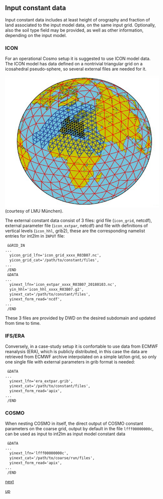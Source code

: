 ## Input constant data ##

Input constant data includes at least height of orography and fraction
of land associated to the input model data, on the same input
grid. Optionally, also the soil type field may be provided, as well as
other information, depending on the input model.

### ICON ###

For an operational Cosmo setup it is suggested to use ICON model
data. The ICON model has data defined on a nontrivial triangular grid
on a icosahedral pseudo-sphere, so several external files are needed
for it.

![ICON grid](icon_1_.png) (courtesy of LMU München).

The external constant data consist of 3 files: grid file (`icon_grid`,
netcdf), external parameter file (`icon_extpar`, netcdf) and file with
definitions of vertical levels (`icon_hhl`, grib2), these are the
corresponding namelist entries for int2lm in `INPUT` file:

```
 &GRID_IN
...
  yicon_grid_lfn='icon_grid_xxxx_R03B07.nc',
  yicon_grid_cat='/path/to/constant/files',
...
 /END
 &DATA
...
  yinext_lfn='icon_extpar_xxxx_R03B07_20180103.nc',
  yin_hhl='icon_hhl_xxxx_R03B07.g2',
  yinext_cat='/path/to/constant/files',
  yinext_form_read='ncdf',
...
 /END

```

These 3 files are provided by DWD on the desired subdomain and updated
from time to time.

### IFS/ERA ###

Conversely, in a case-study setup it is confortable to use data from
ECMWF reanalysis (ERA), which is publicly distributed, in this case
the data are retrieved from ECMWF archive interpolated on a simple
lat/lon grid, so only one single file with external parameters in grib
format is needed:

```
 &DATA
...
  yinext_lfn='era_extpar.grib',
  yinext_cat='/path/to/constant/files',
  yinext_form_read='apix',
...
 /END
```

### COSMO ###

When nesting COSMO in itself, the direct output of COSMO constant
parameters on the coarse grid, output by default in the file
`lfff00000000c`, can be used as input to int2lm as input model
constant data

```
 &DATA
...
  yinext_lfn='lfff00000000c',
  yinext_cat='/path/to/coarse/run/files',
  yinext_form_read='apix',
...
 /END
```

[next](input_ic_bc.md)

[up](README.md)
